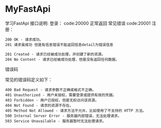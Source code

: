 # MyFastApi

学习FastApi
接口说明:
登录：
code:20000 正常返回
常见错误
code:20001
注册：

    200 OK - 请求成功。
    201 请求虽成功 但是有信息错误不能返回信息detail为错误信息

    201 Created - 请求已经被成功处理，并创建了新的资源。
    204 No Content - 请求已经被成功处理，但是没有返回任何数据。

错误码

常见的错误码定义如下：

    400 Bad Request - 请求参数不正确或格式不正确。
    401 Unauthorized - 用户未授权，需要登录或提供有效的凭据。
    403 Forbidden - 用户已授权，但是无权访问该资源。
    404 Not Found - 请求的资源不存在。
    405 Method Not Allowed - 请求方法不允许，比如使用了不支持的 HTTP 方法。
    500 Internal Server Error - 服务器内部错误，无法处理请求。
    503 Service Unavailable - 服务器暂时无法处理请求。